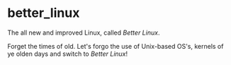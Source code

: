 # better_linux
The all new and improved Linux, called *Better Linux*.

Forget the times of old. Let's forgo the use of Unix-based OS's, kernels of ye olden days and switch to *Better Linux*!
